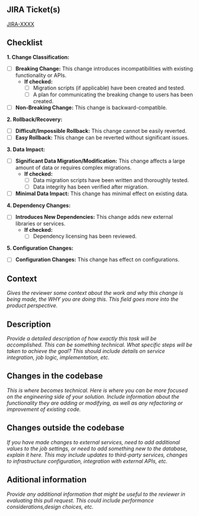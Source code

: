 <!--
  Please include:
  - JIRA ticket ID(s) (e.g., JIRA-1234)
  - A brief description of your changes
  - How these changes solve the problem

  Note: Manual testing steps are not required.
-->

## JIRA Ticket(s)
[JIRA-XXXX](https://your-jira-instance/browse/JIRA-XXXX)

## Checklist
<!-- 
  to make the checkbox checked add x between the [].
  Leave the sections that has not been affected empty.
-->
**1. Change Classification:**

* [ ] **Breaking Change:** This change introduces incompatibilities with existing functionality or APIs.
    * **If checked:**
        * [ ] Migration scripts (if applicable) have been created and tested.
        * [ ] A plan for communicating the breaking change to users has been created.
* [ ] **Non-Breaking Change:** This change is backward-compatible.

**2. Rollback/Recovery:**

* [ ] **Difficult/Impossible Rollback:** This change cannot be easily reverted.
* [ ] **Easy Rollback:** This change can be reverted without significant issues.

**3. Data Impact:**

* [ ] **Significant Data Migration/Modification:** This change affects a large amount of data or requires complex migrations.
    * **If checked:**
        * [ ] Data migration scripts have been written and thoroughly tested.
        * [ ] Data integrity has been verified after migration.
* [ ] **Minimal Data Impact:** This change has minimal effect on existing data.

**4. Dependency Changes:**

* [ ] **Introduces New Dependencies:** This change adds new external libraries or services.
    * **If checked:**
        * [ ] Dependency licensing has been reviewed.

**5. Configuration Changes:**

* [ ] **Configuration Changes:** This change has effect on configurations.

## Context
*Gives the reviewer some context about the work and why this change is being made, the WHY you are doing this. This field goes more into the product perspective.*

## Description
*Provide a detailed description of how exactly this task will be accomplished. This can be something technical. What specific steps will be taken to achieve the goal? This should include details on service integration, job logic, implementation, etc.*

## Changes in the codebase
*This is where becomes technical. Here is where you can be more focused on the engineering side of your solution. Include information about the functionality they are adding or modifying, as well as any refactoring or improvement of existing code.*

## Changes outside the codebase
*If you have made changes to external services, need to add additional values to the job settings, or need to add something new to the database, explain it here. This may include updates to third-party services, changes to infrastructure configuration, integration with external APIs, etc.*

## Aditional information
*Provide any additional information that might be useful to the reviewer in evaluating this pull request. This could include performance considerations,design choices, etc.*